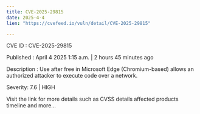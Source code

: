 ```yaml
---
title: CVE-2025-29815
date: 2025-4-4
lien: "https://cvefeed.io/vuln/detail/CVE-2025-29815"

---
```


CVE ID : CVE-2025-29815

Published :  April 4
2025
1:15 a.m. | 2 hours
45 minutes ago

Description : Use after free in Microsoft Edge (Chromium-based) allows an authorized attacker to execute code over a network.

Severity: 7.6 | HIGH

Visit the link for more details
such as CVSS details
affected products
timeline
and more...
